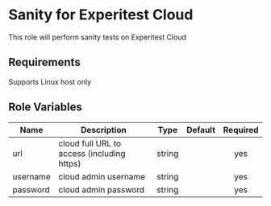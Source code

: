 Sanity for Experitest Cloud
=========

This role will perform sanity tests on Experitest Cloud

Requirements
------------

Supports Linux host only

Role Variables
--------------

| Name | Description | Type | Default | Required |
|------|-------------|:----:|:-----:|:-----:|
| url | cloud full URL to access (including https) | string |  | yes |
| username | cloud admin username | string |  | yes |
| password | cloud admin password | string |  | yes |

